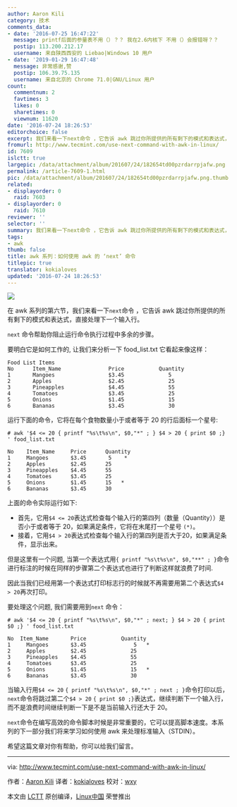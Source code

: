 ```yaml
---
author: Aaron Kili
category: 技术
comments_data:
- date: '2016-07-25 16:47:22'
  message: printf后面的参量表不用（）？？ 我在2.6内核下 不用（）会报错呀？？
  postip: 113.200.212.17
  username: 来自陕西西安的 Liebao|Windows 10 用户
- date: '2019-01-29 16:47:48'
  message: 非常感谢,赞
  postip: 106.39.75.135
  username: 来自北京的 Chrome 71.0|GNU/Linux 用户
count:
  commentnum: 2
  favtimes: 3
  likes: 0
  sharetimes: 0
  viewnum: 11620
date: '2016-07-24 18:26:53'
editorchoice: false
excerpt: 我们来看一下next命令 ，它告诉 awk 跳过你所提供的所有剩下的模式和表达式，直接处理下一个输入行。
fromurl: http://www.tecmint.com/use-next-command-with-awk-in-linux/
id: 7609
islctt: true
largepic: /data/attachment/album/201607/24/182654td00pzrdarrpjafw.png
permalink: /article-7609-1.html
pic: /data/attachment/album/201607/24/182654td00pzrdarrpjafw.png.thumb.jpg
related:
- displayorder: 0
  raid: 7603
- displayorder: 0
  raid: 7610
reviewer: ''
selector: ''
summary: 我们来看一下next命令 ，它告诉 awk 跳过你所提供的所有剩下的模式和表达式，直接处理下一个输入行。
tags:
- awk
thumb: false
title: awk 系列：如何使用 awk 的 ‘next’ 命令
titlepic: true
translator: kokialoves
updated: '2016-07-24 18:26:53'
---
```


![](/data/attachment/album/201607/24/182654td00pzrdarrpjafw.png)


在 awk 系列的第六节，我们来看一下`next`命令 ，它告诉 awk 跳过你所提供的所有剩下的模式和表达式，直接处理下一个输入行。


`next` 命令帮助你阻止运行命令执行过程中多余的步骤。


要明白它是如何工作的, 让我们来分析一下 food\_list.txt 它看起来像这样：



```
Food List Items
No      Item_Name               Price           Quantity
1       Mangoes                 $3.45              5
2       Apples                  $2.45              25
3       Pineapples              $4.45              55
4       Tomatoes                $3.45              25
5       Onions                  $1.45              15
6       Bananas                 $3.45              30

```

运行下面的命令，它将在每个食物数量小于或者等于 20 的行后面标一个星号:



```
# awk '$4 <= 20 { printf "%s\t%s\n", $0,"*" ; } $4 > 20 { print $0 ;} ' food_list.txt 

No    Item_Name     Price      Quantity
1     Mangoes       $3.45       5    *
2     Apples        $2.45      25
3     Pineapples    $4.45      55
4     Tomatoes      $3.45      25 
5     Onions        $1.45      15   *
6     Bananas       $3.45      30

```

上面的命令实际运行如下:


* 首先，它用`$4 <= 20`表达式检查每个输入行的第四列（数量（Quantity））是否小于或者等于 20，如果满足条件，它将在末尾打一个星号 `(*)`。
* 接着，它用`$4 > 20`表达式检查每个输入行的第四列是否大于20，如果满足条件，显示出来。


但是这里有一个问题, 当第一个表达式用`{ printf "%s\t%s\n", $0,"**" ; }`命令进行标注的时候在同样的步骤第二个表达式也进行了判断这样就浪费了时间.


因此当我们已经用第一个表达式打印标志行的时候就不再需要用第二个表达式`$4 > 20`再次打印。


要处理这个问题, 我们需要用到`next` 命令：



```
# awk '$4 <= 20 { printf "%s\t%s\n", $0,"*" ; next; } $4 > 20 { print $0 ;} ' food_list.txt

No  Item_Name       Price           Quantity
1     Mangoes       $3.45               5   *
2     Apples        $2.45              25
3     Pineapples    $4.45              55
4     Tomatoes      $3.45              25 
5     Onions        $1.45              15   *
6     Bananas       $3.45              30

```

当输入行用`$4 <= 20` `{ printf "%s\t%s\n", $0,"*" ; next ; }`命令打印以后，`next`命令将跳过第二个`$4 > 20` `{ print $0 ;}`表达式，继续判断下一个输入行，而不是浪费时间继续判断一下是不是当前输入行还大于 20。


`next`命令在编写高效的命令脚本时候是非常重要的，它可以提高脚本速度。本系列的下一部分我们将来学习如何使用 awk 来处理标准输入（STDIN）。


希望这篇文章对你有帮助，你可以给我们留言。




---


via: <http://www.tecmint.com/use-next-command-with-awk-in-linux/>


作者：[Aaron Kili](http://www.tecmint.com/author/aaronkili/) 译者：[kokialoves](https://github.com/kokialoves) 校对：[wxy](https://github.com/wxy)


本文由 [LCTT](https://github.com/LCTT/TranslateProject) 原创编译，[Linux中国](https://linux.cn/) 荣誉推出